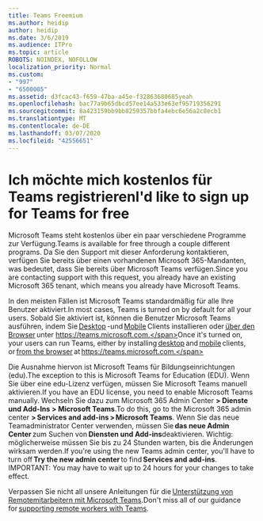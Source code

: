 ```yaml
---
title: Teams Freemium
ms.author: heidip
author: heidip
ms.date: 3/6/2019
ms.audience: ITPro
ms.topic: article
ROBOTS: NOINDEX, NOFOLLOW
localization_priority: Normal
ms.custom:
- "997"
- "6500005"
ms.assetid: d3fcac43-f659-47ba-a45e-f32863680685yeah
ms.openlocfilehash: bac77a9b65dbcd57ee14a533e63ef95719356291
ms.sourcegitcommit: 8a423159bb9bb8259357bbfa4ebc6e56a2c8ecb1
ms.translationtype: MT
ms.contentlocale: de-DE
ms.lasthandoff: 03/07/2020
ms.locfileid: "42556651"
---
```

# <a name="id-like-to-sign-up-for-teams-for-free"></a><span data-ttu-id="7d577-102">Ich möchte mich kostenlos für Teams registrieren</span><span class="sxs-lookup"><span data-stu-id="7d577-102">I'd like to sign up for Teams for free</span></span>

<span data-ttu-id="7d577-103">Microsoft Teams steht kostenlos über ein paar verschiedene Programme zur Verfügung.</span><span class="sxs-lookup"><span data-stu-id="7d577-103">Teams is available for free through a couple different programs.</span></span> <span data-ttu-id="7d577-104">Da Sie den Support mit dieser Anforderung kontaktieren, verfügen Sie bereits über einen vorhandenen Microsoft 365-Mandanten, was bedeutet, dass Sie bereits über Microsoft Teams verfügen.</span><span class="sxs-lookup"><span data-stu-id="7d577-104">Since you are contacting support with this request, you already have an existing Microsoft 365 tenant, which means you already have Microsoft Teams.</span></span>

<span data-ttu-id="7d577-105">In den meisten Fällen ist Microsoft Teams standardmäßig für alle Ihre Benutzer aktiviert.</span><span class="sxs-lookup"><span data-stu-id="7d577-105">In most cases, Teams is turned on by default for all your users.</span></span> <span data-ttu-id="7d577-106">Sobald Sie aktiviert ist, können die Benutzer Microsoft Teams ausführen, indem Sie [Desktop](https://office.visualstudio.com/MAX/_workitems/edit/desktop) -und [Mobile](https://office.visualstudio.com/MAX/_workitems/edit/desktop) Clients installieren oder [über den Browser](https://docs.microsoft.com/en-us/MicrosoftTeams/get-clients#mobile-clients) unter https://teams.microsoft.com.</span><span class="sxs-lookup"><span data-stu-id="7d577-106">Once it's turned on, your users can run Teams, either by installing [desktop](https://office.visualstudio.com/MAX/_workitems/edit/desktop) and [mobile](https://office.visualstudio.com/MAX/_workitems/edit/desktop) clients, or [from the browser](https://docs.microsoft.com/en-us/MicrosoftTeams/get-clients#mobile-clients) at https://teams.microsoft.com.</span></span>

<span data-ttu-id="7d577-107">Die Ausnahme hiervon ist Microsoft Teams für Bildungseinrichtungen (edu).</span><span class="sxs-lookup"><span data-stu-id="7d577-107">The exception to this is Microsoft Teams for Education (EDU).</span></span> <span data-ttu-id="7d577-108">Wenn Sie über eine edu-Lizenz verfügen, müssen Sie Microsoft Teams manuell aktivieren.</span><span class="sxs-lookup"><span data-stu-id="7d577-108">If you have an EDU license, you need to enable Microsoft Teams manually.</span></span> <span data-ttu-id="7d577-109">Wechseln Sie dazu zum Microsoft 365 Admin Center **> Dienste und Add-Ins > Microsoft Teams**.</span><span class="sxs-lookup"><span data-stu-id="7d577-109">To do this, go to the Microsoft 365 admin center **> Services and add-ins > Microsoft Teams**.</span></span> <span data-ttu-id="7d577-110">Wenn Sie das neue Teamadministrator Center verwenden, müssen Sie **das neue Admin Center** zum Suchen von **Diensten und Add-ins**deaktivieren. Wichtig: möglicherweise müssen Sie bis zu 24 Stunden warten, bis die Änderungen wirksam werden.</span><span class="sxs-lookup"><span data-stu-id="7d577-110">If you're using the new Teams admin center, you'll have to turn off **Try the new admin center** to find **Services and add-ins**. IMPORTANT: You may have to wait up to 24 hours for your changes to take effect.</span></span>

<span data-ttu-id="7d577-111">Verpassen Sie nicht all unsere Anleitungen für die [Unterstützung von Remotemitarbeitern mit Microsoft Teams](https://docs.microsoft.com/en-us/MicrosoftTeams/support-remote-work-with-teams).</span><span class="sxs-lookup"><span data-stu-id="7d577-111">Don't miss all of our guidance for [supporting remote workers with Teams](https://docs.microsoft.com/en-us/MicrosoftTeams/support-remote-work-with-teams).</span></span>
